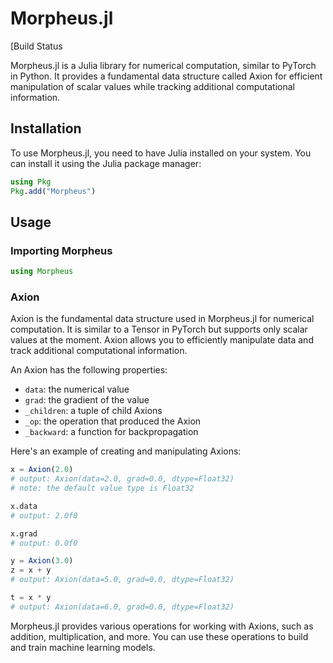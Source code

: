 # Morpheus.jl

[Build Status

Morpheus.jl is a Julia library for numerical computation, similar to PyTorch in Python. It provides a fundamental data structure called Axion for efficient manipulation of scalar values while tracking additional computational information.

## Installation

To use Morpheus.jl, you need to have Julia installed on your system. You can install it using the Julia package manager:

```julia
using Pkg
Pkg.add("Morpheus")
```

## Usage

### Importing Morpheus

```julia
using Morpheus
```

### Axion

Axion is the fundamental data structure used in Morpheus.jl for numerical computation. It is similar to a Tensor in PyTorch but supports only scalar values at the moment. Axion allows you to efficiently manipulate data and track additional computational information.

An Axion has the following properties:

- `data`: the numerical value
- `grad`: the gradient of the value
- `_children`: a tuple of child Axions
- `_op`: the operation that produced the Axion
- `_backward`: a function for backpropagation

Here's an example of creating and manipulating Axions:

```julia
x = Axion(2.0)
# output: Axion(data=2.0, grad=0.0, dtype=Float32)
# note: the default value type is Float32

x.data
# output: 2.0f0

x.grad
# output: 0.0f0

y = Axion(3.0)
z = x + y
# output: Axion(data=5.0, grad=0.0, dtype=Float32)

t = x * y
# output: Axion(data=6.0, grad=0.0, dtype=Float32)
```

Morpheus.jl provides various operations for working with Axions, such as addition, multiplication, and more. You can use these operations to build and train machine learning models.
